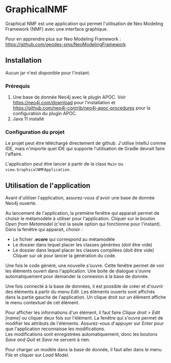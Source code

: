 # GraphicalNMF
Graphical NMF est une application qui permet l'utilisation de Neo Modeling Framework (NMF) 
avec une interface graphique.

Pour en apprendre plus sur Neo Modeling Framework : https://github.com/geodes-sms/NeoModelingFramework

## Installation
Aucun jar n'est disponible pour l'instant.

### Prérequis
1. Une base de donnée Neo4j avec le plugin APOC. Voir https://neo4j.com/download pour l'installation
et https://github.com/neo4j-contrib/neo4j-apoc-procedures pour la configuration du plugin APOC.
3. Java 11 installé

### Configuration du projet
Le projet peut être téléchargé directement de github. J'utilise IntelliJ comme IDE, mais
n'importe quel IDE qui supporte l'utilisation de Gradle devrait faire l'affaire.

L'application peut être lancer à partir de la class `Main` ou `view.GraphicalNMFApplication`.

## Utilisation de l'application
Avant d'utiliser l'application, assurez-vous d'avoir une base de donnée Neo4j ouverte.

Au lancement de l'application, la première fenêtre qui apparait permet de choisir le
métamodèle à utiliser pour l'application.
Cliquer sur le bouton *Open from Metamodel* (c'est la seule option qui fonctionne pour
l'instant). <br>
Dans la fenêtre qui apparait, choisir :
- Le fichier **.ecore** qui correspond au métamodèle
- Le dossier dans lequel placer les classes générées (doit être vide)
- Le dossier dans lequel placer les classes compilées (doit être vide)
Cliquer sur *ok* pour lancer la génération du code.

Une fois le code généré, une nouvelle s'ouvre. Cette fenêtre permet de voir les éléments
ouvert dans l'application. Une boite de dialogue s'ouvre automatiquement pour demander
la connexion à la base de donnée.

Une fois connecté à la base de données, il est possible de créer et d'ouvrir des éléments
à partir du menu *Edit*. Les éléments ouverts sont affichés dans la partie gauche de l'application.
Un clique droit sur un élément affiche le menu contextuel de cet élément.

Pour afficher les informations d'un élément, il faut faire *Clique droit > Edit [name]* ou
cliquer deux fois sur l'élément. La fenêtre qui s'ouvre permet de modifier les attributs de
l'éléments. Assurez-vous d'appuyer sur *Enter* pour que l'application reconnaisse les 
modifications. <br>
Les modifications sont enregistrées automatiquement, donc les boutons *Save and Quit* et *Save*
ne servent à rien.

Pour charger un modèle dans la base de donnée, il faut aller dans le menu *File* et cliquer sur
*Load Model*.
